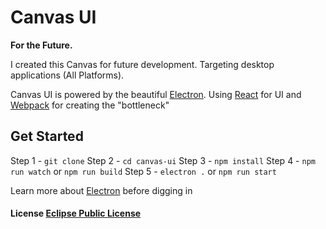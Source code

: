 # Canvas UI

**For the Future.**

I created this Canvas for future development. Targeting desktop applications (All Platforms).

Canvas UI is powered by the beautiful [Electron](https://github.com/atom/electron). Using [React](https://github.com/facebook/react) for UI and [Webpack](https://github.com/webpack/webpack) for creating the "bottleneck"


## Get Started
Step 1 - `git clone`
Step 2 - `cd canvas-ui`
Step 3 - `npm install`
Step 4 - `npm run watch` or `npm run build`
Step 5 - `electron .` or `npm run start`

Learn more about [Electron](https://github.com/atom/electron) before digging in 

#### License [Eclipse Public License](LICENSE.md)
